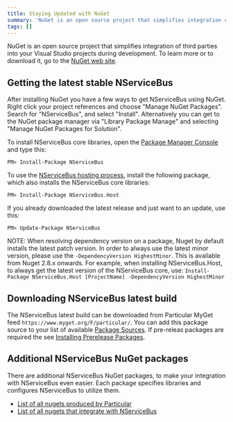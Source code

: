 ```yaml
---
title: Staying Updated with NuGet
summary: 'NuGet is an open source project that simplifies integration of third parties into Visual Studio projects during development. '
tags: []
---
```


NuGet is an open source project that simplifies integration of third parties into your Visual Studio projects during development. To learn more or to download it, go to the [NuGet web site](https://www.nuget.org/).

## Getting the latest stable NServiceBus

After installing NuGet you have a few ways to get NServiceBus using NuGet. Right click your project references and choose "Manage NuGet Packages". Search for "NServiceBus", and select "Install". Alternatively you can get to the NuGet package manager via "Library Package Manage" and selecting "Manage NuGet Packages for Solution".

To install NServiceBus core libraries, open the [Package Manager Console](http://docs.nuget.org/consume/package-manager-console) and type this:

    PM> Install-Package NServiceBus

To use the [NServiceBus hosting process](the-nservicebus-host.md), install the following package, which also installs the NServiceBus core libraries:

    PM> Install-Package NServiceBus.Host

If you already downloaded the latest release and just want to an update, use this:

    PM> Update-Package NServiceBus

NOTE: When resolving dependency version on a package, Nuget by default installs the latest patch version. In order to always use the latest minor version, please use the `-DependencyVersion HighestMinor`. This is available from Nuget 2.8.x onwards. For example, when installing NServiceBus.Host, to always get the latest version of the NServiceBus core, use:
`Install-Package NServiceBus.Host [ProjectName] -DependencyVersion HighestMinor`

## Downloading NServiceBus latest build

The NServiceBus latest build can be downloaded from Particular MyGet feed `https://www.myget.org/F/particular/`. You can add this package source to your list of available [Package Sources](http://docs.nuget.org/consume/package-manager-dialog#package-sources). If pre-releas packages are required the see [Installing Prerelease Packages](http://docs.nuget.org/create/versioning#installing-prerelease-packages).

## Additional NServiceBus NuGet packages

There are additional NServiceBus NuGet packages, to make your integration with NServiceBus even easier. Each package specifies libraries and configures NServiceBus to utilize them.

 * [List of all nugets produced by Particular](http://www.nuget.org/profiles/nservicebus)
 * [List of all nugets that integrate with NServiceBus](http://www.nuget.org/packages?q=nservicebus)

